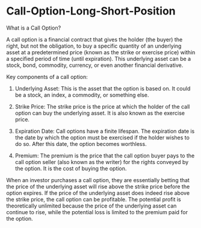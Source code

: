 # Call-Option-Long-Short-Position

What is a Call Option?

A call option is a financial contract that gives the holder (the buyer) the right, but not the obligation, to buy a specific quantity of an underlying asset at a predetermined price (known as the strike or exercise price) within a specified period of time (until expiration). This underlying asset can be a stock, bond, commodity, currency, or even another financial derivative.

Key components of a call option:

1. Underlying Asset: This is the asset that the option is based on. It could be a stock, an index, a commodity, or something else.

2. Strike Price: The strike price is the price at which the holder of the call option can buy the underlying asset. It is also known as the exercise price.

3. Expiration Date: Call options have a finite lifespan. The expiration date is the date by which the option must be exercised if the holder wishes to do so. After this date, the option becomes worthless.

4. Premium: The premium is the price that the call option buyer pays to the call option seller (also known as the writer) for the rights conveyed by the option. It is the cost of buying the option.

When an investor purchases a call option, they are essentially betting that the price of the underlying asset will rise above the strike price before the option expires. If the price of the underlying asset does indeed rise above the strike price, the call option can be profitable. The potential profit is theoretically unlimited because the price of the underlying asset can continue to rise, while the potential loss is limited to the premium paid for the option.
